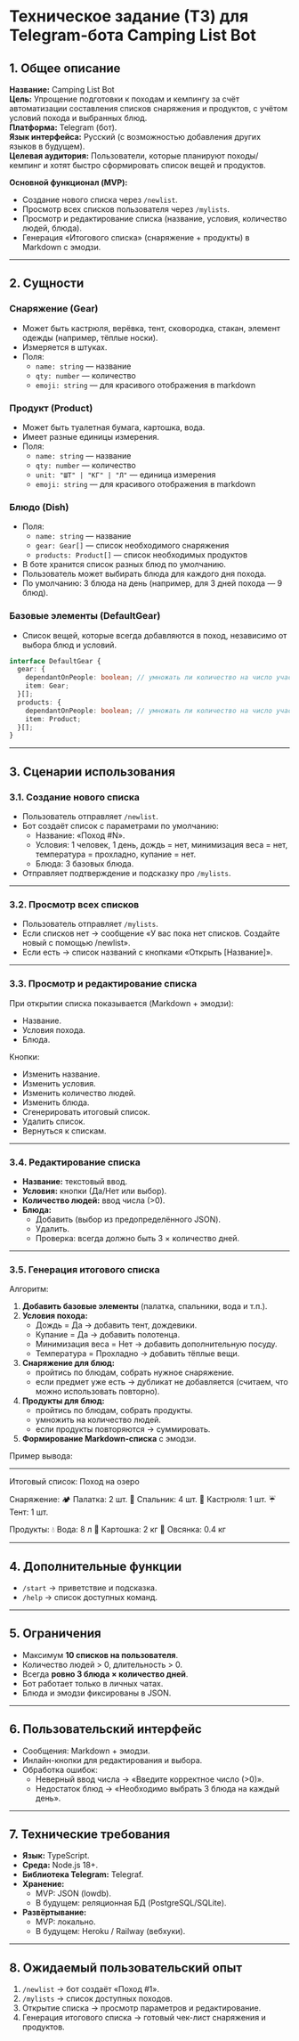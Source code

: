 # Техническое задание (ТЗ) для Telegram-бота **Camping List Bot**

## 1. Общее описание

**Название:** Camping List Bot  
**Цель:** Упрощение подготовки к походам и кемпингу за счёт автоматизации составления списков снаряжения и продуктов, с учётом условий похода и выбранных блюд.  
**Платформа:** Telegram (бот).  
**Язык интерфейса:** Русский (с возможностью добавления других языков в будущем).  
**Целевая аудитория:** Пользователи, которые планируют походы/кемпинг и хотят быстро сформировать список вещей и продуктов.  

**Основной функционал (MVP):**
- Создание нового списка через `/newlist`.  
- Просмотр всех списков пользователя через `/mylists`.  
- Просмотр и редактирование списка (название, условия, количество людей, блюда).  
- Генерация «Итогового списка» (снаряжение + продукты) в Markdown с эмодзи.  

---

## 2. Сущности

### Снаряжение (Gear)
- Может быть кастрюля, верёвка, тент, сковородка, стакан, элемент одежды (например, тёплые носки).
- Измеряется в штуках.
- Поля:
  - `name: string` — название
  - `qty: number` — количество
  - `emoji: string` — для красивого отображения в markdown

### Продукт (Product)
- Может быть туалетная бумага, картошка, вода.
- Имеет разные единицы измерения.
- Поля:
  - `name: string` — название
  - `qty: number` — количество
  - `unit: "ШТ" | "КГ" | "Л"` — единица измерения
  - `emoji: string` — для красивого отображения в markdown

### Блюдо (Dish)
- Поля:
  - `name: string` — название
  - `gear: Gear[]` — список необходимого снаряжения
  - `products: Product[]` — список необходимых продуктов
- В боте хранится список разных блюд по умолчанию.
- Пользователь может выбирать блюда для каждого дня похода.
- По умолчанию: 3 блюда на день (например, для 3 дней похода — 9 блюд).

### Базовые элементы (DefaultGear)
- Список вещей, которые всегда добавляются в поход, независимо от выбора блюд и условий.

```ts
interface DefaultGear {
  gear: {
    dependantOnPeople: boolean; // умножать ли количество на число участников
    item: Gear;
  }[];
  products: {
    dependantOnPeople: boolean; // умножать ли количество на число участников
    item: Product;
  }[];
}
```
---

## 3. Сценарии использования

### 3.1. Создание нового списка
- Пользователь отправляет `/newlist`.  
- Бот создаёт список с параметрами по умолчанию:  
  - Название: «Поход #N».  
  - Условия: 1 человек, 1 день, дождь = нет, минимизация веса = нет, температура = прохладно, купание = нет.  
  - Блюда: 3 базовых блюда.  
- Отправляет подтверждение и подсказку про `/mylists`.  

---

### 3.2. Просмотр всех списков
- Пользователь отправляет `/mylists`.  
- Если списков нет → сообщение «У вас пока нет списков. Создайте новый с помощью /newlist».  
- Если есть → список названий с кнопками «Открыть [Название]».  

---

### 3.3. Просмотр и редактирование списка
При открытии списка показывается (Markdown + эмодзи):  
- Название.  
- Условия похода.  
- Блюда.  

Кнопки:  
- Изменить название.  
- Изменить условия.  
- Изменить количество людей.  
- Изменить блюда.  
- Сгенерировать итоговый список.  
- Удалить список.  
- Вернуться к спискам.  

---

### 3.4. Редактирование списка
- **Название:** текстовый ввод.  
- **Условия:** кнопки (Да/Нет или выбор).  
- **Количество людей:** ввод числа (>0).  
- **Блюда:**  
  - Добавить (выбор из предопределённого JSON).  
  - Удалить.  
  - Проверка: всегда должно быть 3 × количество дней.  

---

### 3.5. Генерация итогового списка
Алгоритм:  
1. **Добавить базовые элементы** (палатка, спальники, вода и т.п.).  
2. **Условия похода:**  
   - Дождь = Да → добавить тент, дождевики.  
   - Купание = Да → добавить полотенца.  
   - Минимизация веса = Нет → добавить дополнительную посуду.  
   - Температура = Прохладно → добавить тёплые вещи.  
3. **Снаряжение для блюд:**  
   - пройтись по блюдам, собрать нужное снаряжение.  
   - если предмет уже есть → дубликат не добавляется (считаем, что можно использовать повторно).  
4. **Продукты для блюд:**  
   - пройтись по блюдам, собрать продукты.  
   - умножить на количество людей.  
   - если продукты повторяются → суммировать.  
5. **Формирование Markdown-списка** с эмодзи.  

Пример вывода:  

---
Итоговый список: Поход на озеро

Снаряжение:
🏕️ Палатка: 2 шт.
🛌 Спальник: 4 шт.
🥄 Кастрюля: 1 шт.
☔ Тент: 1 шт.

Продукты:
💧 Вода: 8 л
🥔 Картошка: 2 кг
🥣 Овсянка: 0.4 кг

---


## 4. Дополнительные функции
- `/start` → приветствие и подсказка.  
- `/help` → список доступных команд.  

---

## 5. Ограничения
- Максимум **10 списков на пользователя**.  
- Количество людей > 0, длительность > 0.  
- Всегда **ровно 3 блюда × количество дней**.  
- Бот работает только в личных чатах.  
- Блюда и эмодзи фиксированы в JSON.  

---

## 6. Пользовательский интерфейс
- Сообщения: Markdown + эмодзи.  
- Инлайн-кнопки для редактирования и выбора.  
- Обработка ошибок:  
  - Неверный ввод числа → «Введите корректное число (>0)».  
  - Недостаток блюд → «Необходимо выбрать 3 блюда на каждый день».  

---

## 7. Технические требования
- **Язык:** TypeScript.  
- **Среда:** Node.js 18+.  
- **Библиотека Telegram:** Telegraf.  
- **Хранение:**  
  - MVP: JSON (lowdb).  
  - В будущем: реляционная БД (PostgreSQL/SQLite).      
- **Развёртывание:**  
  - MVP: локально.  
  - В будущем: Heroku / Railway (вебхуки).  

---

## 8. Ожидаемый пользовательский опыт
1. `/newlist` → бот создаёт «Поход #1».  
2. `/mylists` → список доступных походов.  
3. Открытие списка → просмотр параметров и редактирование.  
4. Генерация итогового списка → готовый чек-лист снаряжения и продуктов.  
